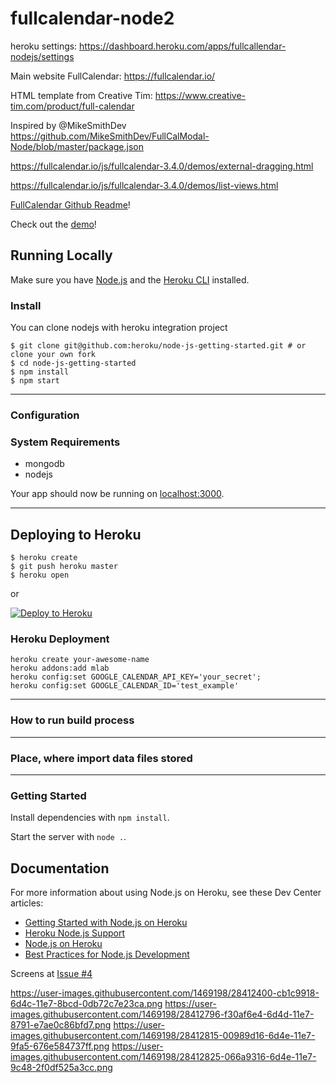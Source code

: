 # fullcalendar-node2

heroku settings: https://dashboard.heroku.com/apps/fullcallendar-nodejs/settings

Main website FullCalendar: https://fullcalendar.io/

HTML template from Creative Tim: https://www.creative-tim.com/product/full-calendar

Inspired by @MikeSmithDev https://github.com/MikeSmithDev/FullCalModal-Node/blob/master/package.json

https://fullcalendar.io/js/fullcalendar-3.4.0/demos/external-dragging.html

https://fullcalendar.io/js/fullcalendar-3.4.0/demos/list-views.html

[FullCalendar Github Readme](https://github.com/fullcalendar/fullcalendar/blob/master/README.md)!



Check out the [demo](https://google.com)!


## Running Locally

Make sure you have [Node.js](http://nodejs.org/) and the [Heroku CLI](https://cli.heroku.com/) installed.


### Install

You can clone nodejs with heroku integration project
```
$ git clone git@github.com:heroku/node-js-getting-started.git # or clone your own fork
$ cd node-js-getting-started
$ npm install
$ npm start
```


---
### Configuration




### System Requirements

- mongodb
- nodejs

Your app should now be running on [localhost:3000](http://localhost:3000/).


---





## Deploying to Heroku

```
$ heroku create
$ git push heroku master
$ heroku open
```
or

[![Deploy to Heroku](https://www.herokucdn.com/deploy/button.png)](https://heroku.com/deploy?template=https://github.com/atherdon/fullcalendar-node2/tree/master)


### Heroku Deployment

```
heroku create your-awesome-name
heroku addons:add mlab
heroku config:set GOOGLE_CALENDAR_API_KEY='your_secret';
heroku config:set GOOGLE_CALENDAR_ID='test_example'

```

---



### How to run build process
---
### Place, where import data files stored
---

### Getting Started


Install dependencies with `npm install`.


Start the server with `node .`.



## Documentation

For more information about using Node.js on Heroku, see these Dev Center articles:

- [Getting Started with Node.js on Heroku](https://devcenter.heroku.com/articles/getting-started-with-nodejs)
- [Heroku Node.js Support](https://devcenter.heroku.com/articles/nodejs-support)
- [Node.js on Heroku](https://devcenter.heroku.com/categories/nodejs)
- [Best Practices for Node.js Development](https://devcenter.heroku.com/articles/node-best-practices)

Screens at [Issue #4](https://github.com/atherdon/fullcalendar-node2/issues/4)

https://user-images.githubusercontent.com/1469198/28412400-cb1c9918-6d4c-11e7-8bcd-0db72c7e23ca.png
https://user-images.githubusercontent.com/1469198/28412796-f30af6e4-6d4d-11e7-8791-e7ae0c86bfd7.png
https://user-images.githubusercontent.com/1469198/28412815-00989d16-6d4e-11e7-9fa5-676e584737ff.png
https://user-images.githubusercontent.com/1469198/28412825-066a9316-6d4e-11e7-9c48-2f0df525a3cc.png
